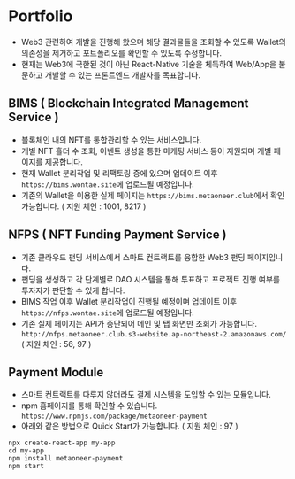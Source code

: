 # Portfolio

- Web3 관련하여 개발을 진행해 왔으며 해당 결과물들을 조회할 수 있도록 Wallet의 의존성을 제거하고 포트폴리오를 확인할 수 있도록 수정합니다.
- 현재는 Web3에 국한된 것이 아닌 React-Native 기술을 체득하여 Web/App을 불문하고 개발할 수 있는 프론트엔드 개발자를 목표합니다.

## BIMS ( Blockchain Integrated Management Service )

- 블록체인 내의 NFT를 통합관리할 수 있는 서비스입니다.
- 개별 NFT 홀더 수 조회, 이벤트 생성을 통한 마케팅 서비스 등이 지원되며 개별 페이지를 제공합니다.
- 현재 Wallet 분리작업 및 리팩토링 중에 있으며 업데이트 이후 `https://bims.wontae.site`에 업로드될 예정입니다.
- 기존의 Wallet을 이용한 실제 페이지는 `https://bims.metaoneer.club`에서 확인 가능합니다. ( 지원 체인 : 1001, 8217 )

## NFPS ( NFT Funding Payment Service )

- 기존 클라우드 펀딩 서비스에서 스마트 컨트랙트를 융합한 Web3 펀딩 페이지입니다.
- 펀딩을 생성하고 각 단계별로 DAO 시스템을 통해 투표하고 프로젝트 진행 여부를 투자자가 판단할 수 있게 합니다.
- BIMS 작업 이후 Wallet 분리작업이 진행될 예정이며 업데이트 이후 `https://nfps.wontae.site`에 업로드될 예정입니다.
- 기존 실제 페이지는 API가 중단되어 메인 및 탭 화면만 조회가 가능합니다. `http://nfps.metaoneer.club.s3-website.ap-northeast-2.amazonaws.com/` ( 지원 체인 : 56, 97 )

## Payment Module

- 스마트 컨트랙트를 다루지 않더라도 결제 시스템을 도입할 수 있는 모듈입니다.
- npm 홈페이지를 통해 확인할 수 있습니다. `https://www.npmjs.com/package/metaoneer-payment`
- 아래와 같은 방법으로 Quick Start가 가능합니다. ( 지원 체인 : 97 )

```
npx create-react-app my-app
cd my-app
npm install metaoneer-payment
npm start
```
